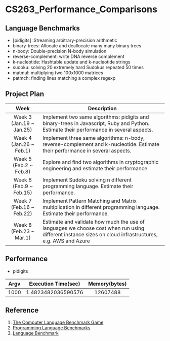 # CS263_Performance_Comparisons

## Language Benchmarks
* [pidigits] :Streaming arbitrary-precision arithmetic
* binary-trees: Allocate and deallocate many many binary trees
* n-body: Double-precision N-body simulation
* reverse-complement: write DNA reverse complement
* k-nucleotide: Hashtable update and k-nucleotide strings
* sudoku: solving 20 extremely hard Sudokus repeated 50 times
* matmul: multiplying two 100x1000 matrices 
* patmch: finding lines matching a complex regexp

## Project Plan
| Week          | Description           | 
| :----: | -------------|
| Week 3 (Jan.19 ~ Jan.25)      | Implement two same algorithms: pidigits and binary-trees in Javascript, Ruby and Python. Estimate their performance in several aspects. |
| Week 4 (Jan.26 ~ Feb.1)      | Implement three same algorithms: n-body, reverse-complement and k-nucleotide. Estimate their performance in several aspects.      | 
| Week 5 (Feb.2 ~ Feb.8) | Explore and find two algorithms in cryptographic engineering and estimate their performance      |
| Week 6 (Feb.9 ~ Feb.15) | Implement Sudoku solving n different programming language. Estimate their performance.      |
| Week 7 (Feb.16 ~ Feb.22) | Implement Pattern Matching and Matrix multiplication in different programming language. Estimate their performance.    |
| Week 8 (Feb.23 ~ Mar.1) | Estimate and validate how much the use of languages we choose cost when run using different instance sizes on cloud infrastructures, e.g. AWS and Azure   |

## Performance
* pidigits

| Argv | Execution Time(sec) | Memory(bytes) |
| :---: | :----: | :-------: |
|1000 | 1.4823482036590576  | 12607488 |

## Reference
1. [The Computer Language Benchmark Game](https://benchmarksgame-team.pages.debian.net/benchmarksgame/)
2. [Programming Language Benchmarks](https://attractivechaos.github.io/plb/)
3. [Language Benchmark](http://www.bioinformatics.org/benchmark/)
